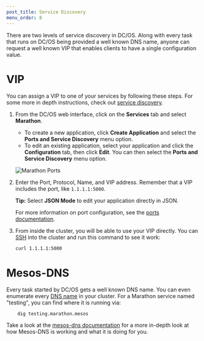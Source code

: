 ```yaml
---
post_title: Service Discovery
menu_order: 8
---
```

<!-- This source repo for this topic is https://github.com/dcos/dcos-docs -->
There are two levels of service discovery in DC/OS. Along with every task that runs on DC/OS being provided a well known DNS name, anyone can request a well known VIP that enables clients to have a single configuration value.

# VIP

You can assign a VIP to one of your services by following these steps. For some more in depth instructions, check out [service discovery][1].

1.  From the DC/OS web interface, click on the **Services** tab and select **Marathon**.

    *   To create a new application, click **Create Application** and select the **Ports and Service Discovery** menu option.
    *   To edit an existing application, select your application and click the **Configuration** tab, then click **Edit**. You can then select the **Ports and Service Discovery** menu option.

    ![Marathon Ports](../img/ui-marathon-ports.gif)

2.  Enter the Port, Protocol, Name, and VIP address. Remember that a VIP includes the port, like `1.1.1.1:5000`.

    **Tip:** Select **JSON Mode** to edit your application directly in JSON.

    For more information on port configuration, see the [ports documentation][1].

3.  From inside the cluster, you will be able to use your VIP directly. You can [SSH][3] into the cluster and run this command to see it work:

        curl 1.1.1.1:5000

# Mesos-DNS

Every task started by DC/OS gets a well known DNS name. You can even enumerate every [DNS name][5] in your cluster. For a Marathon service named "testing", you can find where it is running via:

        dig testing.marathon.mesos

Take a look at the [mesos-dns documentation][4] for a more in-depth look at how Mesos-DNS is working and what it is doing for you.

[1]: /docs/1.7/usage/service-discovery/
[2]: https://mesosphere.github.io/marathon/docs/ports.html
[3]: /docs/1.7/administration/sshcluster/
[4]: /docs/1.7/usage/service-discovery/mesos-dns/
[5]: /docs/1.7/usage/service-discovery/dns-naming/
